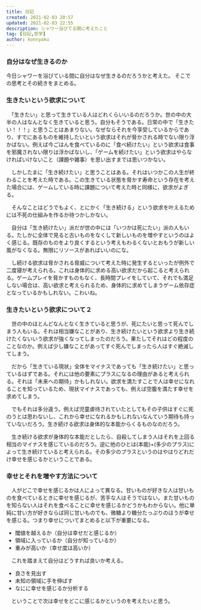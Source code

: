 ```yaml
---
title: 日記
created: 2021-02-03 20:57
updated: 2021-02-03 22:55
description: シャワー浴びてる間に考えたこと
tag: [日記,哲学]
author: konnyaku
---
```

### 自分はなぜ生きるのか
今日シャワーを浴びている間に自分はなぜ生きるのだろうかと考えた。
そこでの思考とその続きをまとめる。

### 生きたいという欲求について
　「生きたい」と思って生きている人はどれくらいいるのだろうか。世の中の大半の人はなんとなく生きていると思う。自分もそうである。日常の中で「生きたい！！！」と思うことはあまりない。なぜならそれを今享受しているからであり、すでにあるものを維持したいという欲求はそれが脅かされる時でない限り浮かばない。例えば今ごはんを食べているのに「食べ続けたい」という欲求は食事を邪魔されない限りは浮かばないし、「ゲームを続けたい」という欲求はやらなければいけないこと（課題や雑事）を思い出すまでは思いつかない。

　しかしたまに「生き続けたい」と思うことはある。それはいつかこの人生が終わることを考えた時である。この生きている状態を脅かす寿命という存在を考えた場合には、ゲームしている時に課題について考えた時と同様に、欲求がよぎる。

　そんなことはどうでもよく、とにかく「生き続ける」という欲求を叶えるためには不死の仕組みを作るか待つかしかない。

　自分は「生き続けたい」派だが世の中には「いつかは死にたい」派の人もいる。たしかに全体で見ると古いものをなくして新しいものを増やすというのはよく感じる。既存のものをより良くするという考えもわるくないとおもうが新しい風がなくなる。無限にリソースがあればいいのにな。

　し続ける欲求は脅かされる脅威について考えた時に発生するといったが例外で二度寝が考えられる。これは身体的に求める高い欲求だから起こると考えられる。ゲームプレイを脅かすものもなく、長時間プレイをしていて、それでも満足しない場合は、高い欲求と考えられるため、身体的に求めてしまうゲーム依存症となっているかもしれない。こわいね。
　
### 生きたいという欲求について２
　世の中のほとんどなんとなく生きていると思うが、死にたいと思って死んでしまう人もいる。それは相当嫌なことがあり、生き続けたいという欲求より生き続けたくないいう欲求が強くなってしまったのだろう。果たしてそれはどの程度のことなのか。例えば少し嫌なことがあってすぐ死んでしまったら人はすぐ絶滅してしまう。

　だから「生きている現状」全体をマイナスであっても「生き続けたい」と思っているはずである。それには他の要素にプラスになるの理由があると考えられる。それは「未来への期待」かもしれない。欲求を満たすことで人は幸せになれることを知っているため、現状マイナスであっても、例えば空腹を満たす幸せを求めてしまう。

　でもそれは多分違う。例えば児童虐待されていたとしてもその子供はすぐに死のうとは思わないし、これから幸せになれるかもしれないなんていう期待も持っていないだろう。生き続ける欲求は身体的な本能からくるものなのだろう。

　生き続ける欲求が身体的な本能だとしたら、自殺してしまう人はそれを上回る相当のマイナスを感じているのだろう。逆に他のひとは(本能)+(多少のプラス)によって生き続けていると考えられる。その多少のプラスというのはやはりどれだけ幸せを感じるかということである。

### 幸せとそれを増やす方法について
　人がどこで幸せを感じるかは人によって異なる。甘いものが好きな人は甘いものを食べているときに幸せを感じるが、苦手な人はそうではない。また甘いものを知らない人はそれを食べることに幸せを感じるかどうかもわからない。他に単純に甘い方が好きならば同じ甘いものでも、微糖より糖分たっぷりのほうが幸せを感じる。つまり幸せについてまとめると以下が重要になる。
- 閾値を越えるか（自分は幸せだと感じるか）
- 領域に入っているか（自分が知っているか）
- 重みが高いか（幸せ度は高いか）　

　これを踏まえて自分はどうすれば良いか考える。

- 良さを見出す
- 未知の領域に手を伸ばす
- なにに幸せを感じるか分析する

　ということで次は幸せをどこに感じるかというのを考えたいと思う。